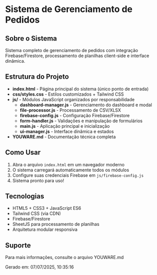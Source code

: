# Sistema de Gerenciamento de Pedidos

## Sobre o Sistema
Sistema completo de gerenciamento de pedidos com integração Firebase/Firestore, processamento de planilhas client-side e interface dinâmica.

## Estrutura do Projeto
- **index.html** - Página principal do sistema (único ponto de entrada)
- **css/styles.css** - Estilos customizados + Tailwind CSS
- **js/** - Módulos JavaScript organizados por responsabilidade
  - **dashboard-manager.js** - Gerenciamento do dashboard e modal
  - **file-processor.js** - Processamento de CSV/XLSX
  - **firebase-config.js** - Configuração Firebase/Firestore
  - **form-handler.js** - Validações e manipulação de formulários
  - **main.js** - Aplicação principal e inicialização
  - **ui-manager.js** - Interface dinâmica e estados
- **YOUWARE.md** - Documentação técnica completa

## Como Usar
1. Abra o arquivo `index.html` em um navegador moderno
2. O sistema carregará automaticamente todos os módulos
3. Configure suas credenciais Firebase em `js/firebase-config.js`
4. Sistema pronto para uso!

## Tecnologias
- HTML5 + CSS3 + JavaScript ES6
- Tailwind CSS (via CDN)
- Firebase/Firestore
- SheetJS para processamento de planilhas
- Arquitetura modular responsiva

## Suporte
Para mais informações, consulte o arquivo YOUWARE.md

Gerado em: 07/07/2025, 10:35:16
